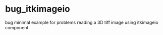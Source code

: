 # bug_itkimageio
bug minimal example for problems reading a 3D tiff image using itkimageio component
